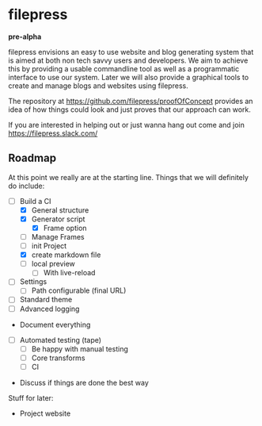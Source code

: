 # filepress

**pre-alpha**

filepress envisions an easy to use website and blog generating system that is aimed at both non tech savvy users and developers. We aim to achieve this by providing a usable commandline tool as well as a programmatic interface to use our system. Later we will also provide a graphical tools to create and manage blogs and websites using filepress.

The repository at https://github.com/filepress/proofOfConcept provides an idea of how things could look and just proves that our approach can work.

If you are interested in helping out or just wanna hang out come and join https://filepress.slack.com/

## Roadmap

At this point we really are at the starting line. Things that we will definitely do include:

- [ ] Build a CI
	- [x] General structure
	- [x] Generator script
		- [x] Frame option
	- [ ] Manage Frames
	- [ ] init Project
	- [x] create markdown file
	- [ ] local preview
		- [ ] With live-reload
- [ ] Settings
	- [ ] Path configurable (final URL)
- [ ] Standard theme
- [ ] Advanced logging
- Document everything
- [ ] Automated testing (tape)
	- [ ] Be happy with manual testing
	- [ ] Core transforms
	- [ ] CI
- Discuss if things are done the best way

Stuff for later:

- Project website
